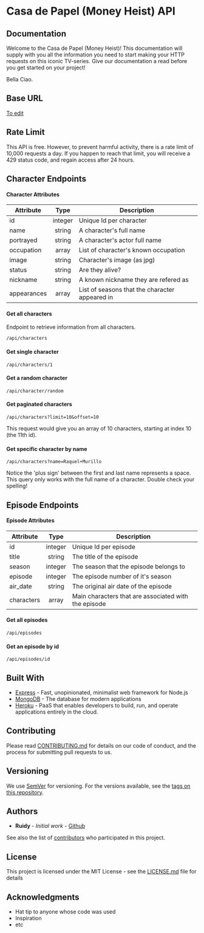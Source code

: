 # Casa de Papel (Money Heist) API

## Documentation

Welcome to the Casa de Papel (Money Heist)! This documentation will supply
with you all the information you need to start making your HTTP
requests on this iconic TV-series. Give our documentation a read before you get started on your project!

Bella Ciao.

## Base URL

[To edit](https://localhost:3000/)

## Rate Limit

This API is free. However, to prevent harmful activity, there is a rate limit of 10,000 requests a day. If you happen to reach that limit, you will receive a 429 status code, and regain access after 24 hours.

## Character Endpoints

#### Character Attributes

| Attribute   |  Type   | Description                                    |
| ----------- | :-----: | ---------------------------------------------- |
| id          | integer | Unique Id per character                        |
| name        | string  | A character's full name                        |
| portrayed   | string  | A character's actor full name                  |
| occupation  |  array  | List of character's known occupation           |
| image       | string  | Character's image (as jpg)                     |
| status      | string  | Are they alive?                                |
| nickname    | string  | A known nickname they are refered as           |
| appearances |  array  | List of seasons that the character appeared in |

#### Get all characters

Endpoint to retrieve information from all characters.

```
/api/characters
```

#### Get single character

```
/api/characters/1
```

#### Get a random character

```
/api/character/random
```

#### Get paginated characters

```
/api/characters?limit=10&offset=10
```

This request would give you an array of 10 characters, starting at index 10 (the 11th id).

#### Get specific character by name

```
/api/characters?name=Raquel+Murillo
```

Notice the 'plus sign' between the first and last name represents a space. This query only works with the full name of a character. Double check your spelling!

## Episode Endpoints

#### Episode Attributes

| Attribute  |  Type   | Description                                          |
| ---------- | :-----: | ---------------------------------------------------- |
| id         | integer | Unique Id per episode                                |
| title      | string  | The title of the episode                             |
| season     | integer | The season that the episode belongs to               |
| episode    | integer | The episode number of it's season                    |
| air_date   | string  | The original air date of the episode                 |
| characters |  array  | Main characters that are associated with the episode |

#### Get all episodes

```
/api/episodes
```

#### Get an episode by id

```
/api/episodes/id
```

## Built With

- [Express](https://expressjs.com/) - Fast, unopinionated, minimalist web framework for Node.js
- [MongoDB](https://www.mongodb.com/) - The database for modern applications
- [Heroku](https://www.heroku.com/) - PaaS that enables developers to build, run, and operate applications entirely in the cloud.

## Contributing

Please read [CONTRIBUTING.md](CONTRIBUTING.md) for details on our code of conduct, and the process for submitting pull requests to us.

## Versioning

We use [SemVer](http://semver.org/) for versioning. For the versions available, see the [tags on this repository](https://github.com/rjNemo/casa_de_papel_money_heist_api/tags).

## Authors

- **Ruidy** - _Initial work_ - [Github](https://github.com/rjNemo)

See also the list of [contributors](https://github.com/rjNemo/casa_de_papel_money_heist_api/contributors) who participated in this project.

## License

This project is licensed under the MIT License - see the [LICENSE.md](LICENSE.md) file for details

## Acknowledgments

- Hat tip to anyone whose code was used
- Inspiration
- etc
